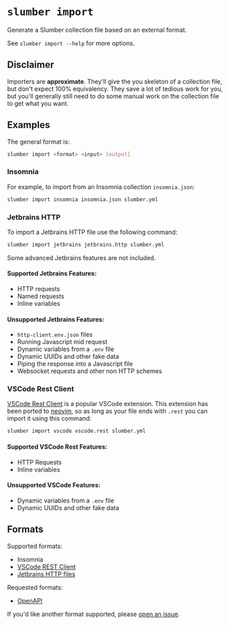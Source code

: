 # `slumber import`

Generate a Slumber collection file based on an external format. 

See `slumber import --help` for more options.

## Disclaimer

Importers are **approximate**. They'll give the you skeleton of a collection file, but don't expect 100% equivalency. They save a lot of tedious work for you, but you'll generally still need to do some manual work on the collection file to get what you want.

## Examples

The general format is:

```sh
slumber import <format> <input> [output]
```

### Insomnia
For example, to import from an Insomnia collection `insomnia.json`:

```sh
slumber import insomnia insomnia.json slumber.yml
```

### Jetbrains HTTP

To import a Jetbrains HTTP file use the following command:

```sh
slumber import jetbrains jetbrains.http slumber.yml
```
Some advanced Jetbrains features are not included. 

#### Supported Jetbrains Features:
- HTTP requests
- Named requests 
- Inline variables 

#### Unsupported Jetbrains Features:
- `http-client.env.json` files
- Running Javascript mid request
- Dynamic variables from a `.env` file
- Dynamic UUIDs and other fake data
- Piping the response into a Javascript file
- Websocket requests and other non HTTP schemes

### VSCode Rest Client  

[VSCode Rest Client](https://marketplace.visualstudio.com/items?itemName=humao.rest-client) is a popular VSCode extension.
This extension has been ported to [neovim](https://github.com/rest-nvim/rest.nvim), so as long as your file ends with `.rest` you can import it using this command:

```sh
slumber import vscode vscode.rest slumber.yml
```

#### Supported VSCode Rest Features:
- HTTP Requests
- Inline variables 

#### Unsupported VSCode Features:
- Dynamic variables from a `.env` file
- Dynamic UUIDs and other fake data


## Formats

Supported formats:

- Insomnia
- [VSCode REST Client](https://marketplace.visualstudio.com/items?itemName=humao.rest-client) 
- [Jetbrains HTTP files](https://www.jetbrains.com/help/idea/exploring-http-syntax.html)


Requested formats:

- [OpenAPI](https://github.com/LucasPickering/slumber/issues/106)

If you'd like another format supported, please [open an issue](https://github.com/LucasPickering/slumber/issues/new).
